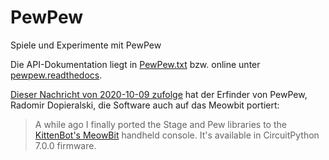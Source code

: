 # PewPew
Spiele und Experimente mit PewPew

Die API-Dokumentation liegt in [PewPew.txt](PewPew.txt) bzw. online unter [pewpew.readthedocs](https://pewpew.rtfd.io/).

[Dieser Nachricht von 2020-10-09 zufolge](https://mail.python.org/archives/list/pewpew@python.org/message/CATY4BTQUHE6O7UE2BXTJK4PPAPL7AFF/) hat der Erfinder von PewPew, Radomir Dopieralski, die Software auch auf das Meowbit portiert:

> A while ago I finally ported the Stage and Pew libraries to the [KittenBot's MeowBit](https://www.kittenbot.cc/products/meowbit-codable-console-for-microsoft-makecode-arcade) handheld console. It's available in CircuitPython 7.0.0 firmware.

